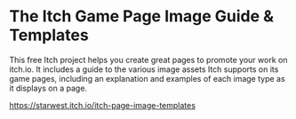 
# The Itch Game Page Image Guide & Templates

This free Itch project helps you create great pages to promote your work on itch.io. It includes a guide to the various
image assets Itch supports on its game pages, including an explanation and examples of each image type as it displays
on a page.

https://starwest.itch.io/itch-page-image-templates
